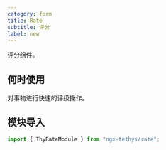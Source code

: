 ```yaml
---
category: form
title: Rate
subtitle: 评分
label: new
---
```


<alert>评分组件。</alert>

## 何时使用
对事物进行快速的评级操作。

## 模块导入
```ts
import { ThyRateModule } from "ngx-tethys/rate";
```

<examples />
